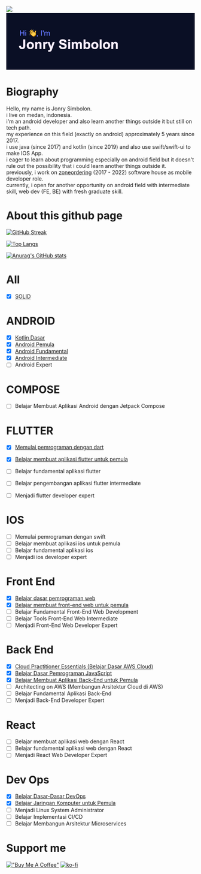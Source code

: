 ![](https://komarev.com/ghpvc/?username=jonrysimbolon&color=red)
[![MasterHead](https://github.com/jonrysimbolon/jonrysimbolon/blob/main/header.png)](https://github.com/jonrysimbolon)

<!--
<!--
[![Typing SVG](https://readme-typing-svg.herokuapp.com?font=Fira+Code&size=40&pause=1000&color=D4F798&center=true&vCenter=true&width=470&height=70&lines=Android+Developer)](https://git.io/typing-svg)
-->

# Biography
Hello, my name is Jonry Simbolon.  
i live on medan, indonesia.  
i'm an android developer and also learn another things outside it but still on tech path.  
my experience on this field (exactly on android) approximately 5 years since 2017.  
i use java (since 2017) and kotlin (since 2019) and also use swift/swift-ui to make IOS App.  
i eager to learn about programming especially on android field but it doesn't rule out the possibility that i could learn another things outside it.  
previously, i work on [zoneordering](http://zoneordering.net/zoneordering/) (2017 - 2022) software house as mobile developer role.  
currently, i open for another opportunity on android field with intermediate skill, web dev (FE, BE) with fresh graduate skill.  

# About this github page

[![GitHub Streak](http://github-readme-streak-stats.herokuapp.com?user=jonrysimbolon&theme=algolia&hide_border=true&border_radius=10)](https://git.io/streak-stats)

[![Top Langs](https://github-readme-stats.vercel.app/api/top-langs/?username=jonrysimbolon&layout=compact&theme=algolia&hide_border=true&border_radius=10)](https://github.com/jonrysimbolon/github-readme-stats)

[![Anurag's GitHub stats](https://github-readme-stats.vercel.app/api?username=jonrysimbolon&theme=algolia&hide_border=true&border_radius=10)](https://github.com/jonrysimbolon/github-readme-stats)

<!--
![jonrysimbolon19's Github Trophy](https://github-profile-trophy.vercel.app/?username=jonrysimbolon&theme=algolia)
-->

<!-- 
[![@jonrysimbolon19's Holopin board](https://holopin.io/api/user/board?user=jonrysimbolon19)](https://holopin.io/@jonrysimbolon19)
-->

# All
- [x] [SOLID](https://www.dicoding.com/certificates/MRZMD74NNZYQ)

# ANDROID
- [x] [Kotlin Dasar](https://www.dicoding.com/certificates/EYX49RMLWPDL)
- [x] [Android Pemula](https://www.dicoding.com/certificates/MEPJKL54WX3V)
- [x] [Android Fundamental](https://www.dicoding.com/certificates/JMZV9QW13PN9)
- [x] [Android Intermediate](https://www.dicoding.com/certificates/1OP80JN0VXQK)
- [ ] Android Expert

# COMPOSE
- [ ] Belajar Membuat Aplikasi Android dengan Jetpack Compose

# FLUTTER
- [X] [Memulai pemrograman dengan dart](https://www.dicoding.com/certificates/MRZMLD6LNXYQ)
- [X] [Belajar membuat aplikasi flutter untuk pemula](https://www.dicoding.com/certificates/81P2771QOZOY)
- [ ] Belajar fundamental aplikasi flutter
- [ ] Belajar pengembangan aplikasi flutter intermediate
- [ ] Menjadi flutter developer expert


# IOS
- [ ] Memulai pemrograman dengan swift
- [ ] Belajar membuat aplikasi ios untuk pemula
- [ ] Belajar fundamental aplikasi ios
- [ ] Menjadi ios developer expert

# Front End
- [X] [Belajar dasar pemrograman web](https://www.dicoding.com/certificates/98XWVO76JPM3)
- [X] [Belajar membuat front-end web untuk pemula](https://www.dicoding.com/certificates/N9ZO5L500PG5)
- [ ] Belajar Fundamental Front-End Web Development
- [ ] Belajar Tools Front-End Web Intermediate
- [ ] Menjadi Front-End Web Developer Expert

# Back End
- [X] [Cloud Practitioner Essentials (Belajar Dasar AWS Cloud)](https://www.dicoding.com/certificates/53XE4G61RZRN)
- [X] [Belajar Dasar Pemrograman JavaScript](https://www.dicoding.com/certificates/07Z687972XQR)
- [X] [Belajar Membuat Aplikasi Back-End untuk Pemula](https://www.dicoding.com/certificates/EYX4YMG9WZDL)
- [ ] Architecting on AWS (Membangun Arsitektur Cloud di AWS)
- [ ] Belajar Fundamental Aplikasi Back-End
- [ ] Menjadi Back-End Developer Expert

# React
- [ ] Belajar membuat aplikasi web dengan React
- [ ] Belajar fundamental aplikasi web dengan React
- [ ] Menjadi React Web Developer Expert

# Dev Ops
- [X] [Belajar Dasar-Dasar DevOps](https://www.dicoding.com/certificates/81P27OG4QZOY)
- [X] [Belajar Jaringan Komputer untuk Pemula](https://www.dicoding.com/certificates/L4PQ8JL2QZO1)
- [ ] Menjadi Linux System Administrator
- [ ] Belajar Implementasi CI/CD
- [ ] Belajar Membangun Arsitektur Microservices

# Support me
[!["Buy Me A Coffee"](https://www.buymeacoffee.com/assets/img/custom_images/orange_img.png)](https://www.buymeacoffee.com/jonrysimboZ)
[![ko-fi](https://ko-fi.com/img/githubbutton_sm.svg)](https://ko-fi.com/Q5Q4NMYTP)
